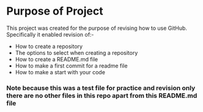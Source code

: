 # Purpose of Project #

This project was created for the purpose of revising how to use GitHub.  Specifically it enabled revision of:-

+ How to create a repository
+ The options to select when creating a repository
+ How to create a README.md file
+ How to make a first commit for a readme file
+ How to make a start with your code

### Note because this was a test file for practice and revision only there are no other files in this repo apart from this README.md file ###
